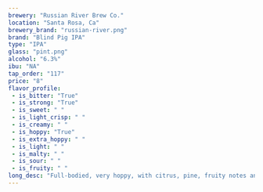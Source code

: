 ```yaml
---
brewery: "Russian River Brew Co."
location: "Santa Rosa, Ca"
brewery_brand: "russian-river.png"
brand: "Blind Pig IPA"
type: "IPA"
glass: "pint.png"
alcohol: "6.3%"
ibu: "NA"
tap_order: "117"
price: "8"
flavor_profile:
 - is_bitter: "True"
 - is_strong: "True"
 - is_sweet: " "
 - is_light_crisp: " "
 - is_creamy: " "
 - is_hoppy: "True"
 - is_extra_hoppy: " "
 - is_light: " "
 - is_malty: " "
 - is_sour: " "
 - is_fruity: " "
long_desc: "Full-bodied, very hoppy, with citrus, pine, fruity notes and a nice dry, bitter finish!"
---
```



